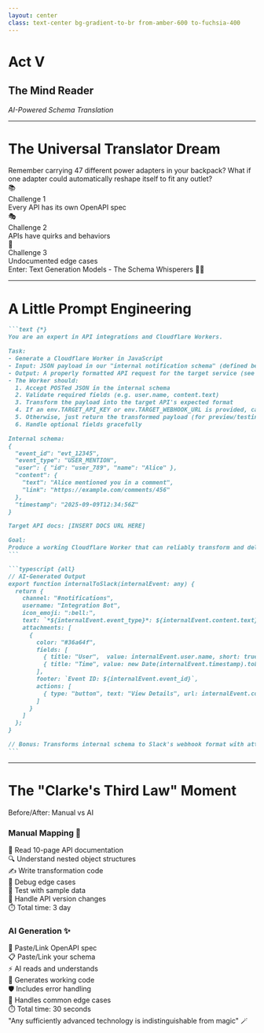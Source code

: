 ```yaml
---
layout: center
class: text-center bg-gradient-to-br from-amber-600 to-fuchsia-400
---
```


# Act V

## The Mind Reader

_AI-Powered Schema Translation_

---

# The Universal Translator Dream

<div class="mb-8 font-bold">Remember carrying 47 different power adapters in your backpack? What if one adapter could automatically reshape itself to fit any outlet?</div>

<div class="grid grid-cols-3 gap-6 mb-8">

<div v-click="1" class="p-4 bg-red-100 dark:bg-rose-500 rounded-lg text-center">
<div class="text-2xl mb-2">📚</div>
<div class="font-bold">Challenge 1</div>
<div class="text-sm">Every API has its own OpenAPI spec</div>
</div>

<div v-click="2" class="p-4 bg-indigo-100 dark:bg-indigo-500 rounded-lg text-center">
<div class="text-2xl mb-2">🎭</div>
<div class="font-bold">Challenge 2</div>
<div class="text-sm">APIs have quirks and behaviors</div>
</div>

<div v-click="3" class="p-4 bg-violet-100 dark:bg-violet-500 rounded-lg text-center">
<div class="text-2xl mb-2">👻</div>
<div class="font-bold">Challenge 3</div>
<div class="text-sm">Undocumented edge cases</div>
</div>

</div>

<v-click at="4">

<div class="text-center text-xl">
Enter: <span class="font-bold text-2xl">Text Generation Models - The Schema Whisperers</span> 🧙‍♂️
</div>

</v-click>

---

# A Little Prompt Engineering

<div class="ai-codegen">

````md magic-move {lines: true}{maxHeight:'400px'}
```text {*}
You are an expert in API integrations and Cloudflare Workers.

Task:
- Generate a Cloudflare Worker in JavaScript
- Input: JSON payload in our "internal notification schema" (defined below)
- Output: A properly formatted API request for the target service (see docs link below)
- The Worker should:
  1. Accept POSTed JSON in the internal schema
  2. Validate required fields (e.g. user.name, content.text)
  3. Transform the payload into the target API's expected format
  4. If an env.TARGET_API_KEY or env.TARGET_WEBHOOK_URL is provided, call the target API
  5. Otherwise, just return the transformed payload (for preview/testing)
  6. Handle optional fields gracefully

Internal schema:
{
  "event_id": "evt_12345",
  "event_type": "USER_MENTION",
  "user": { "id": "user_789", "name": "Alice" },
  "content": {
    "text": "Alice mentioned you in a comment",
    "link": "https://example.com/comments/456"
  },
  "timestamp": "2025-09-09T12:34:56Z"
}

Target API docs: [INSERT DOCS URL HERE]

Goal:
Produce a working Cloudflare Worker that can reliably transform and deliver notifications from our schema into the target service's API.
```

```typescript {all}
// AI-Generated Output
export function internalToSlack(internalEvent: any) {
  return {
    channel: "#notifications",
    username: "Integration Bot",
    icon_emoji: ":bell:",
    text: `*${internalEvent.event_type}*: ${internalEvent.content.text}`,
    attachments: [
      {
        color: "#36a64f",
        fields: [
          { title: "User",  value: internalEvent.user.name, short: true  },
          { title: "Time", value: new Date(internalEvent.timestamp).toLocaleString(), short: true }
        ],
        footer: `Event ID: ${internalEvent.event_id}`,
        actions: [
          { type: "button", text: "View Details", url: internalEvent.content.link }
        ]
      }
    ]
  };
}

// Bonus: Transforms internal schema to Slack's webhook format with attachments!
```
````

</div>

---

# The "Clarke's Third Law" Moment

<div class="text-center mb-8">

<div class="text-2xl mb-6 font-bold">Before/After: Manual vs AI</div>

</div>

<div class="grid grid-cols-2 gap-8">

<div class="p-6 bg-red-100 dark:bg-red-700 rounded-lg">

### **Manual Mapping** 😤

<div class="space-y-3 mt-4 text-sm">
<div>📖 Read 10-page API documentation</div>
<div>🔍 Understand nested object structures</div>
<div>✍️ Write transformation code</div>
<div>🐛 Debug edge cases</div>
<div>🧪 Test with sample data</div>
<div>🔄 Handle API version changes</div>
<div>⏱️ <span class="font-bold">Total time:</span> 3 day</div>
</div>

</div>

<div class="p-6 bg-green-100 dark:bg-teal-700 rounded-lg">

### **AI Generation** ✨

<div class="space-y-3 mt-4 text-sm">
<div>🤖 Paste/Link OpenAPI spec</div>
<div>📋 Paste/Link your schema</div>
<div>⚡ AI reads and understands</div>
<div>🎯 Generates working code</div>
<div>🛡️ Includes error handling</div>
<div>🔮 Handles common edge cases</div>
<div>⏱️ <span class="font-bold">Total time:</span> 30 seconds</div>
</div>

</div>

</div>

<v-click>

<div class="text-center mt-8 text-2xl">
<span class="font-bold">"Any sufficiently advanced technology is indistinguishable from magic"</span> 🪄
</div>

</v-click>
